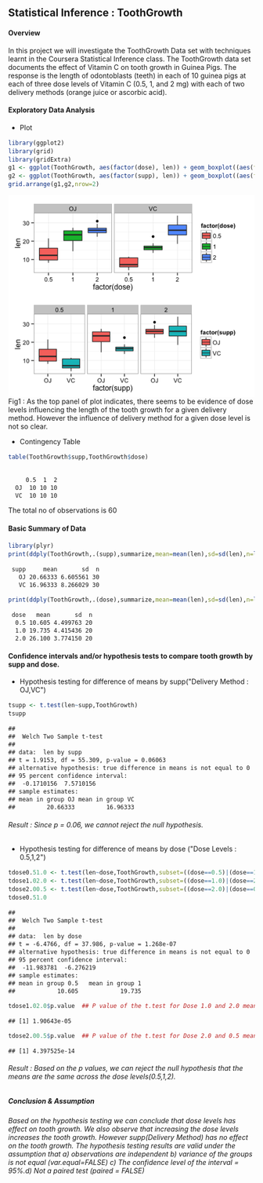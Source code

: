 ## Statistical Inference : ToothGrowth

#### Overview
In this project we will investigate the ToothGrowth Data set with techniques learnt in the Coursera Statistical Inference class. The ToothGrowth data set documents the effect of Vitamin C on tooth growth in Guinea Pigs. The response is the length of odontoblasts (teeth) in each of 10 guinea pigs at each of three dose levels of Vitamin C (0.5, 1, and 2 mg) with each of two delivery methods (orange juice or ascorbic acid).

#### Exploratory Data Analysis
* Plot

```r
library(ggplot2)
library(grid)
library(gridExtra)
g1 <- ggplot(ToothGrowth, aes(factor(dose), len)) + geom_boxplot((aes(fill = factor(dose)))) + facet_grid(. ~ supp) + theme_bw()
g2 <- ggplot(ToothGrowth, aes(factor(supp), len)) + geom_boxplot((aes(fill = factor(supp)))) + facet_grid(. ~ dose) + theme_bw()
grid.arrange(g1,g2,nrow=2)
```

<img src="../images/fig/unnamed-chunk-1-1.png" title="" alt="" style="display: block; margin: auto;" />
Fig1 : As the top panel of plot indicates, there seems to be evidence of dose levels influencing the length of the tooth growth for a given delivery method. However the influence of delivery method for a given dose level is not so clear.

* Contingency Table

```r
table(ToothGrowth$supp,ToothGrowth$dose)
```

```
    
     0.5  1  2
  OJ  10 10 10
  VC  10 10 10
```
The total no of observations is 60

####  Basic Summary of Data

```r
library(plyr)
print(ddply(ToothGrowth,.(supp),summarize,mean=mean(len),sd=sd(len),n=length(len)),row.names=FALSE,justify="centre")
```

```
 supp     mean       sd  n
   OJ 20.66333 6.605561 30
   VC 16.96333 8.266029 30
```

```r
print(ddply(ToothGrowth,.(dose),summarize,mean=mean(len),sd=sd(len),n=length(len)),row.names=FALSE,justify="centre")
```

```
 dose   mean       sd  n
  0.5 10.605 4.499763 20
  1.0 19.735 4.415436 20
  2.0 26.100 3.774150 20
```
#### Confidence intervals and/or hypothesis tests to compare tooth growth by supp and dose.
- Hypothesis testing for difference of means by supp("Delivery Method : OJ,VC")

```r
tsupp <- t.test(len~supp,ToothGrowth)
tsupp
```

```
## 
## 	Welch Two Sample t-test
## 
## data:  len by supp
## t = 1.9153, df = 55.309, p-value = 0.06063
## alternative hypothesis: true difference in means is not equal to 0
## 95 percent confidence interval:
##  -0.1710156  7.5710156
## sample estimates:
## mean in group OJ mean in group VC 
##         20.66333         16.96333
```
###### Result : Since p = 0.06, we cannot reject the null hypothesis. 
- Hypothesis testing for difference of means by dose ("Dose Levels : 0.5,1,2")


```r
tdose0.51.0 <- t.test(len~dose,ToothGrowth,subset=((dose==0.5)|(dose==1)))
tdose1.02.0 <- t.test(len~dose,ToothGrowth,subset=((dose==1.0)|(dose==2.0)))
tdose2.00.5 <- t.test(len~dose,ToothGrowth,subset=((dose==2.0)|(dose==0.5)))
tdose0.51.0
```

```
## 
## 	Welch Two Sample t-test
## 
## data:  len by dose
## t = -6.4766, df = 37.986, p-value = 1.268e-07
## alternative hypothesis: true difference in means is not equal to 0
## 95 percent confidence interval:
##  -11.983781  -6.276219
## sample estimates:
## mean in group 0.5   mean in group 1 
##            10.605            19.735
```

```r
tdose1.02.0$p.value  ## P value of the t.test for Dose 1.0 and 2.0 mean comparison. For brevity just printed the p values.
```

```
## [1] 1.90643e-05
```

```r
tdose2.00.5$p.value  ## P value of the t.test for Dose 2.0 and 0.5 mean comparison. For brevity just printed the p values.
```

```
## [1] 4.397525e-14
```
###### Result : Based on the p values, we can reject the null hypothesis that the means are the same across the dose levels(0.5,1,2).

##### Conclusion & Assumption
###### Based on the hypothesis testing we can conclude that dose levels has effect on tooth growth. We also observe that increasing the dose levels increases the tooth growth. However supp(Delivery Method) has no effect on the tooth growth. The hypothesis testing results are valid under the assumption that a) observations are independent b) variance of the groups is not equal (var.equal=FALSE) c) The confidence level of the interval = 95%.d) Not a paired test (paired = FALSE)
